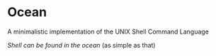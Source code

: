 # Ocean
A minimalistic implementation of the UNIX Shell Command Language

*Shell can be found in the ocean* (as simple as that)
